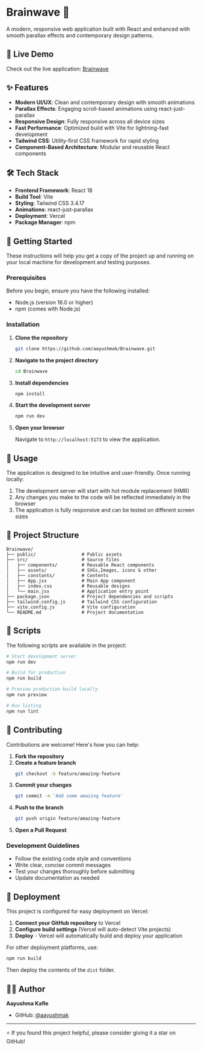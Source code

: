 # Brainwave 🧠

A modern, responsive web application built with React and enhanced with smooth parallax effects and contemporary design patterns.


## 🚀 Live Demo

Check out the live application: [Brainwave](https://brainwave-azure-tau.vercel.app/)


## ✨ Features

- **Modern UI/UX**: Clean and contemporary design with smooth animations
- **Parallax Effects**: Engaging scroll-based animations using react-just-parallax
- **Responsive Design**: Fully responsive across all device sizes
- **Fast Performance**: Optimized build with Vite for lightning-fast development
- **Tailwind CSS**: Utility-first CSS framework for rapid styling
- **Component-Based Architecture**: Modular and reusable React components


## 🛠 Tech Stack

- **Frontend Framework**: React 18
- **Build Tool**: Vite
- **Styling**: Tailwind CSS 3.4.17
- **Animations**: react-just-parallax
- **Deployment**: Vercel
- **Package Manager**: npm


## 🏁 Getting Started

These instructions will help you get a copy of the project up and running on your local machine for development and testing purposes.


### Prerequisites

Before you begin, ensure you have the following installed:
- Node.js (version 16.0 or higher)
- npm (comes with Node.js)


### Installation

1. **Clone the repository**
   ```bash
   git clone https://github.com/aayushmak/Brainwave.git
   ```

2. **Navigate to the project directory**
   ```bash
   cd Brainwave
   ```

3. **Install dependencies**
   ```bash
   npm install
   ```

4. **Start the development server**
   ```bash
   npm run dev
   ```

5. **Open your browser**
   
   Navigate to `http://localhost:5173` to view the application.


## 🎯 Usage

The application is designed to be intuitive and user-friendly. Once running locally:

1. The development server will start with hot module replacement (HMR)
2. Any changes you make to the code will be reflected immediately in the browser
3. The application is fully responsive and can be tested on different screen sizes

## 📁 Project Structure

```
Brainwave/
├── public/                 # Public assets
├── src/                    # Source files
│   ├── components/         # Reusable React components
│   ├── assets/             # SVGs,Images, icons & other 
|   ├── constants/          # Contents
│   ├── App.jsx             # Main App component
|   ├── index.css           # Reusable designs
│   └── main.jsx            # Application entry point
├── package.json            # Project dependencies and scripts
├── tailwind.config.js      # Tailwind CSS configuration
├── vite.config.js          # Vite configuration
└── README.md               # Project documentation
```


## 📜 Scripts

The following scripts are available in the project:

```bash
# Start development server
npm run dev

# Build for production
npm run build

# Preview production build locally
npm run preview

# Run linting
npm run lint
```


## 🤝 Contributing

Contributions are welcome! Here's how you can help:

1. **Fork the repository**
2. **Create a feature branch**
   ```bash
   git checkout -b feature/amazing-feature
   ```
3. **Commit your changes**
   ```bash
   git commit -m 'Add some amazing feature'
   ```
4. **Push to the branch**
   ```bash
   git push origin feature/amazing-feature
   ```
5. **Open a Pull Request**


### Development Guidelines

- Follow the existing code style and conventions
- Write clear, concise commit messages
- Test your changes thoroughly before submitting
- Update documentation as needed


## 🚀 Deployment

This project is configured for easy deployment on Vercel:

1. **Connect your GitHub repository** to Vercel
2. **Configure build settings** (Vercel will auto-detect Vite projects)
3. **Deploy** - Vercel will automatically build and deploy your application

For other deployment platforms, use:
```bash
npm run build
```
Then deploy the contents of the `dist` folder.


## 👨‍💻 Author

**Aayushma Kafle**
- GitHub: [@aayushmak](https://github.com/aayushmak)

---

⭐ If you found this project helpful, please consider giving it a star on GitHub!